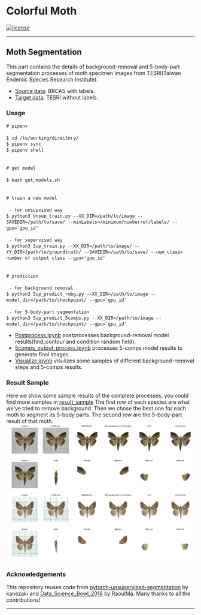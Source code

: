 # Colorful Moth
[![license](https://img.shields.io/github/license/mashape/apistatus.svg)](LICENSE)






---
## Moth Segmentation
This part contains the details of background-removal and 5-body-part segmentation processes of moth specimen images from TESRI(Taiwan Endemic Species Research Institute).

 - [Source data](data/brcas/): BRCAS with labels.
 - [Target data](data/tesri/): TESRI without labels.

### Usage
```
# pipenv

$ cd /to/working/directory/
$ pipenv sync
$ pipenv shell
  

# get model

$ bash get_models.sh


# train a new model

 - for unsupvised way
$ python3 Unsup_train.py --XX_DIR=/path/to/image --SAVEDIR=/path/to/save/ --minLabels=/minimum/number/of/labels/ --gpu='gpu_id'

 - for supervised way
$ python3 Sup_train.py --XX_DIR=/path/to/image/ --YY_DIR=/path/to/groundtruth/ --SAVEDIR=/path/to/save/ --num_class= number of output class --gpu='gpu_id'


# prediction

 - for background removal
$ python3 Sup_predict_rmbg.py --XX_DIR=/path/to/image --model_dir=/path/to/checkpoint/ --gpu='gpu_id'

 - for 5-body-part segmentation
$ python3 Sup_predict_5comps.py --XX_DIR=/path/to/image --model_dir=/path/to/checkpoint/ --gpu='gpu_id'
```
 - [Postprocess.ipynb](Postprocess.ipynb) postprocesses background-removal model results(find_contour and condition random field).
 - [5comps_output_process.ipynb](5comps_output_process.ipynb) processes 5-comps model results to generate final images.
 - [Visualize.ipynb](Visualize.ipynb) visulizes some samples of different background-removal steps and 5-comps results.


### Result Sample
Here we show some sample results of the complete processes, you could find more samples in [result_sample](result_sample/) 
The first row of each species are what we've tried to remove background. Then we chose the best one for each moth to segment its 5-body parts.
The second row are the 5-body-part result of that moth.
![](result_sample/A41-20140325-034_step.png)
![](result_sample/A41-20140325-034_5comps.png)
![](result_sample/B12-20120921-017_step.png)
![](result_sample/B12-20120921-017_5comps.png)

### Acknowledgements 
This repository reuses code from [pytorch-unsupervised-segmentation](https://github.com/kanezaki/pytorch-unsupervised-segmentation) by kanezaki and [Data_Science_Bowl_2018](https://github.com/RaoulMa/Data_Science_Bowl_2018) by RaoulMa. Many thanks to all the contributions!

---
